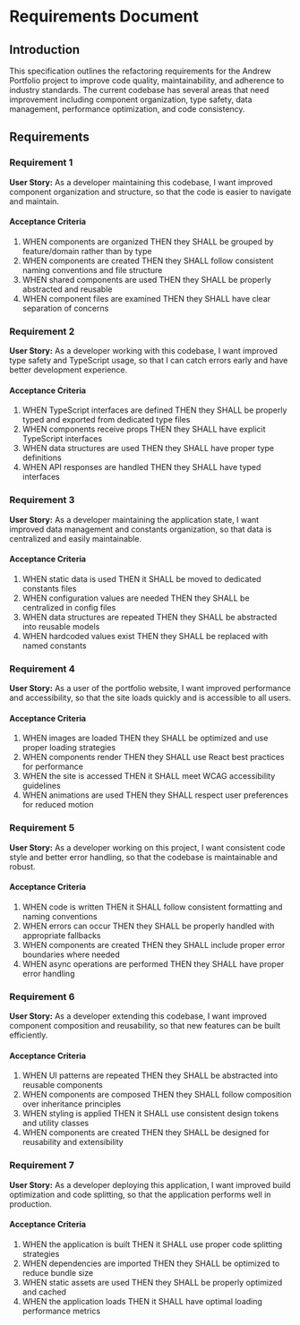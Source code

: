 # Requirements Document

## Introduction

This specification outlines the refactoring requirements for the Andrew Portfolio project to improve code quality, maintainability, and adherence to industry standards. The current codebase has several areas that need improvement including component organization, type safety, data management, performance optimization, and code consistency.

## Requirements

### Requirement 1

**User Story:** As a developer maintaining this codebase, I want improved component organization and structure, so that the code is easier to navigate and maintain.

#### Acceptance Criteria

1. WHEN components are organized THEN they SHALL be grouped by feature/domain rather than by type
2. WHEN components are created THEN they SHALL follow consistent naming conventions and file structure
3. WHEN shared components are used THEN they SHALL be properly abstracted and reusable
4. WHEN component files are examined THEN they SHALL have clear separation of concerns

### Requirement 2

**User Story:** As a developer working with this codebase, I want improved type safety and TypeScript usage, so that I can catch errors early and have better development experience.

#### Acceptance Criteria

1. WHEN TypeScript interfaces are defined THEN they SHALL be properly typed and exported from dedicated type files
2. WHEN components receive props THEN they SHALL have explicit TypeScript interfaces
3. WHEN data structures are used THEN they SHALL have proper type definitions
4. WHEN API responses are handled THEN they SHALL have typed interfaces

### Requirement 3

**User Story:** As a developer maintaining the application state, I want improved data management and constants organization, so that data is centralized and easily maintainable.

#### Acceptance Criteria

1. WHEN static data is used THEN it SHALL be moved to dedicated constants files
2. WHEN configuration values are needed THEN they SHALL be centralized in config files
3. WHEN data structures are repeated THEN they SHALL be abstracted into reusable models
4. WHEN hardcoded values exist THEN they SHALL be replaced with named constants

### Requirement 4

**User Story:** As a user of the portfolio website, I want improved performance and accessibility, so that the site loads quickly and is accessible to all users.

#### Acceptance Criteria

1. WHEN images are loaded THEN they SHALL be optimized and use proper loading strategies
2. WHEN components render THEN they SHALL use React best practices for performance
3. WHEN the site is accessed THEN it SHALL meet WCAG accessibility guidelines
4. WHEN animations are used THEN they SHALL respect user preferences for reduced motion

### Requirement 5

**User Story:** As a developer working on this project, I want consistent code style and better error handling, so that the codebase is maintainable and robust.

#### Acceptance Criteria

1. WHEN code is written THEN it SHALL follow consistent formatting and naming conventions
2. WHEN errors can occur THEN they SHALL be properly handled with appropriate fallbacks
3. WHEN components are created THEN they SHALL include proper error boundaries where needed
4. WHEN async operations are performed THEN they SHALL have proper error handling

### Requirement 6

**User Story:** As a developer extending this codebase, I want improved component composition and reusability, so that new features can be built efficiently.

#### Acceptance Criteria

1. WHEN UI patterns are repeated THEN they SHALL be abstracted into reusable components
2. WHEN components are composed THEN they SHALL follow composition over inheritance principles
3. WHEN styling is applied THEN it SHALL use consistent design tokens and utility classes
4. WHEN components are created THEN they SHALL be designed for reusability and extensibility

### Requirement 7

**User Story:** As a developer deploying this application, I want improved build optimization and code splitting, so that the application performs well in production.

#### Acceptance Criteria

1. WHEN the application is built THEN it SHALL use proper code splitting strategies
2. WHEN dependencies are imported THEN they SHALL be optimized to reduce bundle size
3. WHEN static assets are used THEN they SHALL be properly optimized and cached
4. WHEN the application loads THEN it SHALL have optimal loading performance metrics
